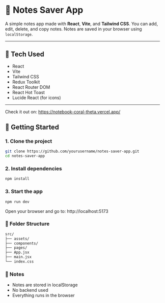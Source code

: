 # 📝 Notes Saver App

A simple notes app made with **React**, **Vite**, and **Tailwind CSS**. You can add, edit, delete, and copy notes. Notes are saved in your browser using `localStorage`.

---

## 🔧 Tech Used

- React
- Vite
- Tailwind CSS
- Redux Toolkit
- React Router DOM
- React Hot Toast
- Lucide React (for icons)

---

Check it out on:
https://notebook-coral-theta.vercel.app/

## 🚀 Getting Started

### 1. Clone the project

```bash
git clone https://github.com/yourusername/notes-saver-app.git
cd notes-saver-app
```

### 2. Install dependencies
```bash
npm install
```

### 3. Start the app
```bash
npm run dev
```

Open your browser and go to: http://localhost:5173

### 📁 Folder Structure
```bash
src/
├── assets/
├── components/
├── pages/
├── App.jsx
├── main.jsx
└── index.css
```

### 📌 Notes

  - Notes are stored in localStorage
  - No backend used
  - Everything runs in the browser
